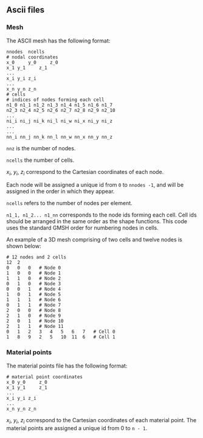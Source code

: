 ## Ascii files
### Mesh

The ASCII mesh has the following format:

```
nnodes 	ncells
# nodal coordinates
x_0 	y_0 	z_0
x_1	y_1 	z_1
...
x_i	y_i	z_i
...
x_n	y_n	z_n 
# cells
# indices of nodes forming each cell
n1_0 n1_1 n1_2 n1_3 n1_4 n1_5 n1_6 n1_7
n2_3 n2_4 n2_5 n2_6 n2_7 n2_8 n2_9 n2_10
...
ni_i ni_j ni_k ni_l ni_w ni_x ni_y ni_z
...
...
nn_i nn_j nn_k nn_l nn_w nn_x nn_y nn_z
```

`nnz` is the number of nodes.

`ncells` the number of cells.
 
$x_i$, $y_i$, $z_i$ correspond to the Cartesian coordinates of each node. 

Each node will be assigned a unique id from `0` to `nnodes -1`, and will be assigned in the 
order in which they appear. 

`ncells` refers to the number of nodes per element. 


`n1_1, n1_2... n1_nn` corresponds to the node ids forming each cell. Cell ids should be arranged in the same order as the shape functions. This code uses the standard GMSH order for numbering nodes in cells.

An example of a 3D mesh comprising of two cells and twelve nodes is shown below:


```
# 12 nodes and 2 cells
12	2
0	0	0	# Node 0
1	0	0	# Node 1
1	1	0	# Node 2
0	1	0	# Node 3
0	0	1	# Node 4
1	0	1	# Node 5
1	1	1	# Node 6
0	1	1	# Node 7
2	0	0	# Node 8
2	1	0	# Node 9
2	0	1	# Node 10
2	1	1	# Node 11
0	1	2	3	4	5	6	7	# Cell 0
1	8	9	2	5	10	11	6	# Cell 1
```

### Material points

The material points file has the following format:

```
# material point coordinates
x_0	y_0 	z_0
x_1	y_1 	z_1
...
x_i	y_i	z_i
...
x_n	y_n	z_n 
```

$x_i$, $y_i$, $z_i$ correspond to the Cartesian coordinates of each material point. The material points are assigned a unique id from 0 to `n - 1`.
